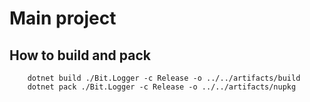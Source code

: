 # Main project

## How to build and pack
```
    dotnet build ./Bit.Logger -c Release -o ../../artifacts/build
    dotnet pack ./Bit.Logger -c Release -o ../../artifacts/nupkg
``` 

